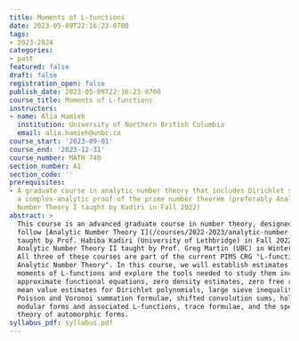 ```yaml
---
title: Moments of L-functions
date: 2023-05-09T22:16:23-0700
tags:
- 2023-2024
categories:
- past
featured: false
draft: false
registration_open: false
publish_date: 2023-05-09T22:16:23-0700
course_title: Moments of L-functions
instructors:
- name: Alia Hamieh
  institution: University of Northern British Columbia
  email: alia.hamieh@unbc.ca
course_start: '2023-09-01'
course_end: '2023-12-31'
course_number: MATH 740
section_number: A1
section_code: ''
prerequisites:
- A graduate course in analytic number theory that includes Dirichlet series and
  a complex-analytic proof of the prime number theorem (preferably Analytic
  Number Theory I taught by Kadiri in Fall 2022)
abstract: >
  This course is an advanced graduate course in number theory, designed to
  follow [Analytic Number Theory I](/courses/2022-2023/analytic-number-theory-i)
  taught by Prof. Habiba Kadiri (University of Lethbridge) in Fall 2022 and
  Analytic Number Theory II taught by Prof. Greg Martin (UBC) in Winter 2023.
  All three of these courses are part of the current PIMS CRG "L-functions in
  Analytic Number Theory". In this course, we will establish estimates for
  moments of L-functions and explore the tools needed to study them including
  approximate functional equations, zero density estimates, zero free regions,
  mean value estimates for Dirichlet polynomials, large sieve inequalities,
  Poisson and Voronoi summation formulae, shifted convolution sums, holomorphic
  modular forms and associated L-functions, trace formulae, and the spectral
  theory of automorphic forms.
syllabus_pdf: syllabus.pdf
---
```

